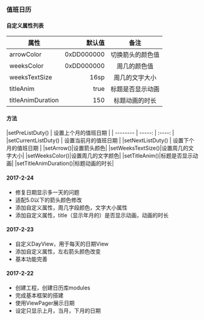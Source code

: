 ### 值班日历

#### 自定义属性列表
| 属性        | 默认值   |  备注  |
| --------   | -----:  | :----:  |
| arrowColor     |0xDD000000 |   切换箭头的颜色值     |
| weeksColor        |   0xDD000000   |   周几的颜色值   |
| weeksTextSize        |    16sp    |  周几的文字大小  |
| titleAnim        |   true   |   标题是否显示动画   |
| titleAnimDuration        |    150    |  标题动画的时长  |

#### 方法
|setPreListDuty() | 设置上个月的值班日期 |
| --------   | -----:  | :----:  |
|setCurrentListDuty() | 设置当前月的值班日期 |
|setNextListDuty() | 设置下个月的值班日期 |
|setArrow()|设置箭头颜色|
|setWeeksTextSize()|设置周几的文字大小|
|setWeeksColor()|设置周几的文字颜色|
|setTitleAnim()|标题是否显示动画|
|setTitleAnimDuration()|标题动画的时长|

#### 2017-2-24
* 修复日期显示多一天的问题
* 适配5.0以下的箭头颜色修改
* 添加自定义属性，周几字段颜色，文字大小属性
* 添加自定义属性，title（显示年月的）是否显示动画，动画的时长

#### 2017-2-23
* 自定义DayView，用于每天的日期View
* 添加自定义属性，左右箭头颜色改变
* 基本功能完善

#### 2017-2-22
* 创建工程，创建日历库modules
* 完成基本框架的搭建
* 使用ViewPager展示日期
* 设定只显示上月，当月，下月的日期

